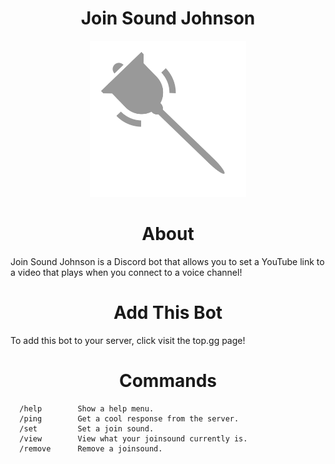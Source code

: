 <div align="center">
    <h1>Join Sound Johnson</h1>
    <img src="./icon.svg" width="250px">
</div>

<h1 align="center">About</h1>

Join Sound Johnson is a Discord bot that allows you to set a YouTube link to a video that plays when you connect to a voice channel!

<h1 align="center">Add This Bot</h1>

To add this bot to your server, click visit the top.gg page!

<h1 align="center">Commands</h1>

```
  /help        Show a help menu.
  /ping        Get a cool response from the server.
  /set         Set a join sound.
  /view        View what your joinsound currently is.
  /remove      Remove a joinsound.
```
